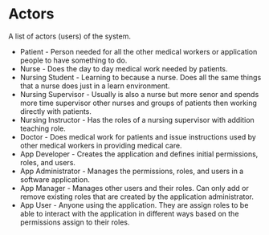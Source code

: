 # Actors

A list of actors (users) of the system.

  * Patient - Person needed for all the other medical workers or application
  people to have something to do.
  * Nurse - Does the day to day medical work needed by patients.
  * Nursing Student - Learning to because a nurse. Does all the same things
  that a nurse does just in a learn environment.
  * Nursing Supervisor - Usually is also a nurse but more senor and spends more
  time supervisor other nurses and groups of patients then working directly
  with patients.
  * Nursing Instructor - Has the roles of a nursing supervisor with addition
  teaching role.
  * Doctor - Does medical work for patients and issue instructions used by
  other medical workers in providing medical care.
  * App Developer - Creates the application and defines initial
  permissions, roles, and users.
  * App Administrator - Manages the permissions, roles, and users in a
  software application.
  * App Manager - Manages other users and their roles. Can only add or
  remove existing roles that are created by the application administrator.
  * App User - Anyone using the application. They are assign roles to
  be able to interact with the application in different ways based on the
  permissions assign to their roles.
